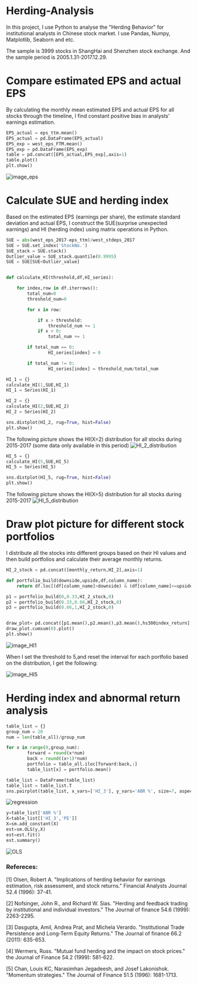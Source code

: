 # Herding-Analysis

In this project, I use Python to analyse the "Herding Behavior" for institutional analysts in Chinese stock market. I use Pandas, Numpy, Matplotlib, Seaborn and etc.

The sample is 3999 stocks in ShangHai and Shenzhen stock exchange. And the sample period is 2005.1.31-2017.12.29. 

# Compare estimated EPS and actual EPS 

By calculating the monthly mean estimated EPS and actual EPS for all stocks through the timeline, I find constant positive bias in analysts' earnings estimation.

```python
EPS_actual = eps_ttm.mean()
EPS_actual = pd.DataFrame(EPS_actual)
EPS_exp = west_eps_FTM.mean()
EPS_exp = pd.DataFrame(EPS_exp)
table = pd.concat([EPS_actual,EPS_exp],axis=1)
table.plot()
plt.show()
```
 
![image_eps](https://github.com/YourongYe/Python-Herding-Analysis/blob/master/EPS.png)

# Calculate SUE and herding index

Based on the estimated EPS (earnings per share), the estimate standard deviation and actual EPS, I construct the SUE(surprise unexpected earnings) and HI (herding index) using 
matrix operations in Python.

```python
SUE = abs(west_eps_2017-eps_ttm)/west_stdeps_2017
SUE = SUE.set_index('StockNo.')
SUE_stack = SUE.stack()
Outlier_value = SUE_stack.quantile(0.9995)
SUE = SUE[SUE<Outlier_value]


def calculate_HI(threshold,df,HI_series):

    for index,row in df.iterrows():
        total_num=0
        threshold_num=0

        for x in row:

            if x > threshold:
                threshold_num += 1
            if x > 0:
                total_num += 1

        if total_num == 0:
                HI_series[index] = 0

        if total_num != 0:
                HI_series[index] = threshold_num/total_num

HI_1 = {}
calculate_HI(1,SUE,HI_1)
HI_1 = Series(HI_1)

HI_2 = {}
calculate_HI(2,SUE,HI_2)
HI_2 = Series(HI_2)

sns.distplot(HI_2, rug=True, hist=False)
plt.show()
```

The following picture shows the HI(X=2) distribution for all stocks during 2015-2017 (some data only available in this period)
![HI_2_distribution](https://github.com/YourongYe/Python-Herding-Analysis/blob/master/HI_2_distribution.png)
    
```python
HI_5 = {}
calculate_HI(5,SUE,HI_5)
HI_5 = Series(HI_5)

sns.distplot(HI_5, rug=True, hist=False)
plt.show()
```
    
The following picture shows the HI(X=5) distribution for all stocks during 2015-2017 
![HI_5_distribution](https://github.com/YourongYe/Python-Herding-Analysis/blob/master/HI_5_distribution.png)

# Draw plot picture for different stock portfolios

I distribute all the stocks into different groups based on their HI values and then build portfolios and calculate their average monthly returns.

```python
HI_2_stock = pd.concat([monthly_return,HI_2],axis=1)

def portfolio_build(downside,upside,df,column_name):
    return df.loc[(df[column_name]>downside) & (df[column_name]<=upside)]

p1 = portfolio_build(0,0.33,HI_2_stock,0)
p2 = portfolio_build(0.33,0.66,HI_2_stock,0)
p3 = portfolio_build(0.66,1,HI_2_stock,0)


draw_plot= pd.concat([p1.mean(),p2.mean(),p3.mean(),hs300index_return],axis=1)
draw_plot.cumsum(0).plot()
plt.show()
```
    
![image_HI1](https://github.com/YourongYe/Python-Herding-Analysis/blob/master/HI1.png)
    
When I set the threshold to 5,and reset the interval for each portfolio based on the distribution, I get the following:

![image_HI5](https://github.com/YourongYe/Python-Herding-Analysis/blob/master/HI5.png)

# Herding index and abnormal return analysis

```python
table_list = {}
group_num = 20
num = len(table_all)/group_num

for x in range(0,group_num):
        forward = round(x*num)
        back = round((x+1)*num)
        portfolio = table_all.iloc[forward:back,:]
        table_list[x] = portfolio.mean()

table_list = DataFrame(table_list)
table_list = table_list.T
sns.pairplot(table_list, x_vars=['HI_3'], y_vars='ABR %', size=7, aspect=0.8, kind='reg')
```

![regression](https://github.com/YourongYe/Python-Herding-Analysis/blob/master/regression.png)

```python
y=table_list['ABR %']
X=table_list[['HI_3','PE']]
X=sm.add_constant(X)
est=sm.OLS(y,X)
est=est.fit()
est.summary()
```

![OLS](https://github.com/YourongYe/Python-Herding-Analysis/blob/master/OLS%20analysis.png)

### Refereces: 

[1] Olsen, Robert A. "Implications of herding behavior for earnings estimation, risk assessment, and stock returns." Financial Analysts Journal 52.4 (1996): 37-41.

[2] Nofsinger, John R., and Richard W. Sias. "Herding and feedback trading by institutional and individual investors." The Journal of finance 54.6 (1999): 2263-2295.

[3] Dasgupta, Amil, Andrea Prat, and Michela Verardo. "Institutional Trade Persistence and Long‐Term Equity Returns." The Journal of finance 66.2 (2011): 635-653.

[4] Wermers, Russ. "Mutual fund herding and the impact on stock prices." the Journal of Finance 54.2 (1999): 581-622.

[5] Chan, Louis KC, Narasimhan Jegadeesh, and Josef Lakonishok. "Momentum strategies." The Journal of Finance 51.5 (1996): 1681-1713.
